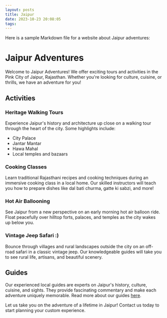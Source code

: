 ```yaml
---
layout: posts
title: Jaipur
date: 2023-10-23 20:08:05
tags:
---
```


Here is a sample Markdown file for a website about Jaipur adventures:

# Jaipur Adventures

Welcome to Jaipur Adventures! We offer exciting tours and activities in the Pink City of Jaipur, Rajasthan. Whether you're looking for culture, cuisine, or thrills, we have an adventure for you!

## Activities

### Heritage Walking Tours

Experience Jaipur's history and architecture up close on a walking tour through the heart of the city. Some highlights include:

- City Palace
- Jantar Mantar
- Hawa Mahal
- Local temples and bazaars

### Cooking Classes 

Learn traditional Rajasthani recipes and cooking techniques during an immersive cooking class in a local home. Our skilled instructors will teach you how to prepare dishes like dal bati churma, gatte ki sabzi, and more!

### Hot Air Ballooning

See Jaipur from a new perspective on an early morning hot air balloon ride. Float peacefully over hilltop forts, palaces, and temples as the city wakes up below you.

### Vintage Jeep Safari :)

Bounce through villages and rural landscapes outside the city on an off-road safari in a classic vintage jeep. Our knowledgeable guides will take you to see rural life, artisans, and beautiful scenery.

## Guides

Our experienced local guides are experts on Jaipur's history, culture, cuisine, and sights. They provide fascinating commentary and make each adventure uniquely memorable. Read more about our guides [here](guides.md).

Let us take you on the adventure of a lifetime in Jaipur! Contact us today to start planning your custom experience.